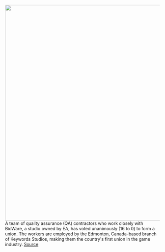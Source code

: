 <img src='https://cdn.vox-cdn.com/thumbor/P8jg61HUavJS9lOnvZq1618HLWI=/0x0:3840x2160/1200x800/filters:focal(1613x773:2227x1387)/cdn.vox-cdn.com/uploads/chorus_image/image/70956439/Mass_Effect_Legendary_Edition__THANE_3840x2160_LEGENDARY.0.png' width='700px' /><br/>
A team of quality assurance (QA) contractors who work closely with BioWare, a studio owned by EA, has voted unanimously (16 to 0) to form a union. The workers are employed by the Edmonton, Canada-based branch of Keywords Studios, making them the country's first union in the game industry.
<a href='https://www.theverge.com/2022/6/8/23159739/bioware-keywords-studio-union-canada-ea-dragon-age-4'> Source <a/>